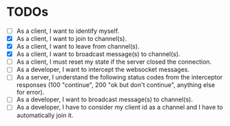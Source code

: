 TODOs
=====
- [ ] As a client, I want to identify myself.
- [x] As a client, I want to join to channel(s). 
- [x] As a client, I want to leave from channel(s). 
- [x] As a client, I want to broadcast message(s) to channel(s).
- [ ] As a client, I must reset my state if the server closed the connection.
- [ ] As a developer, I want to intercept the websocket messages.
- [ ] As a server, I understand the following status codes from the interceptor responses (100 "continue", 200 "ok but don't continue", anything else for error).
- [ ] As a developer, I want to broadcast message(s) to channel(s).
- [ ] As a developer, I have to consider my client id as a channel and I have to automatically join it.